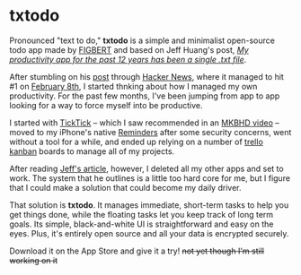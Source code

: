 # txtodo

Pronounced "text to do," **txtodo** is a simple and minimalist open-source todo app made by [FIGBERT][0] and based on Jeff Huang's post, [*My productivity app for the past 12 years has been a single .txt file*][1].

After stumbling on his [post][3] through [Hacker News][4], where it managed to hit #1 on [February 8th][5], I started thnking about how I managed my own productivity. For the past few months, I've been jumping from app to app looking for a way to force myself into be productive.

I started with [TickTick][6] – which I saw recommended in an [MKBHD video][7] – moved to my iPhone's native [Reminders][8] after some security concerns, went without a tool for a while, and ended up relying on a number of [trello][9] [kanban][10] boards to manage all of my projects.

After reading [Jeff's article][1], however, I deleted all my other apps and set to work. The system that he outlines is a little too hard core for me, but I figure that I could make a solution that could become my daily driver.

That solution is **txtodo**. It manages immediate, short-term tasks to help you get things done, while the floating tasks let you keep track of long term goals. Its simple, black-and-white UI is straightforward and easy on the eyes. Plus, it's entirely open source and all your data is encrypted securely.

Download it on the App Store and give it a try! ~~not yet though I'm still working on it~~

[0]: https://figbert.com/
[1]: https://jeffhuang.com/productivity_text_file/
[2]: https://figbert.com/
[3]: https://news.ycombinator.com/item?id=22276184
[4]: https://news.ycombinator.com/
[5]: https://news.ycombinator.com/front?day=2020-02-08
[6]: https://www.ticktick.com/
[7]: https://youtu.be/BSQe-yQ5B84?t=55
[8]: https://www.icloud.com/reminders
[9]: https://trello.com/
[10]: https://www.atlassian.com/agile/kanban/boards
